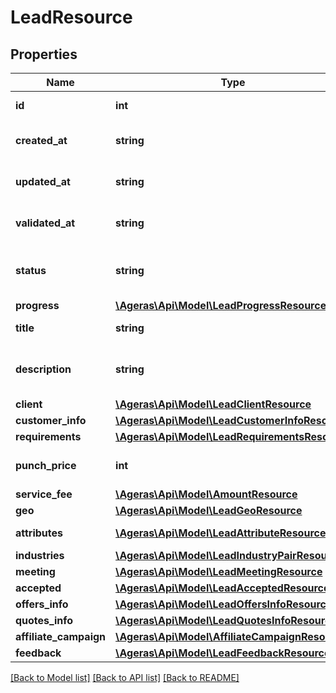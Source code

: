 # LeadResource

## Properties
Name | Type | Description | Notes
------------ | ------------- | ------------- | -------------
**id** | **int** | Id for the Lead. | [optional] 
**created_at** | **string** | Date the Lead was created. | [optional] 
**updated_at** | **string** | Date the Lead was updated. | [optional] 
**validated_at** | **string** | Date the Lead was Updated. | [optional] 
**status** | **string** | Current Validation Status of the Lead. | [optional] [default to 'unknown']
**progress** | [**\Ageras\Api\Model\LeadProgressResource[]**](LeadProgressResource.md) | Progress | [optional] 
**title** | **string** | Title for the Lead. | [optional] 
**description** | **string** | A description of the given Lead. | [optional] 
**client** | [**\Ageras\Api\Model\LeadClientResource**](LeadClientResource.md) |  | [optional] 
**customer_info** | [**\Ageras\Api\Model\LeadCustomerInfoResource**](LeadCustomerInfoResource.md) |  | [optional] 
**requirements** | [**\Ageras\Api\Model\LeadRequirementsResource**](LeadRequirementsResource.md) |  | [optional] 
**punch_price** | **int** | The price for the given lead. | [optional] 
**service_fee** | [**\Ageras\Api\Model\AmountResource**](AmountResource.md) |  | [optional] 
**geo** | [**\Ageras\Api\Model\LeadGeoResource**](LeadGeoResource.md) |  | [optional] 
**attributes** | [**\Ageras\Api\Model\LeadAttributeResource[]**](LeadAttributeResource.md) | Attributes for the lead. | [optional] 
**industries** | [**\Ageras\Api\Model\LeadIndustryPairResource**](LeadIndustryPairResource.md) |  | [optional] 
**meeting** | [**\Ageras\Api\Model\LeadMeetingResource**](LeadMeetingResource.md) |  | [optional] 
**accepted** | [**\Ageras\Api\Model\LeadAcceptedResource**](LeadAcceptedResource.md) |  | [optional] 
**offers_info** | [**\Ageras\Api\Model\LeadOffersInfoResource**](LeadOffersInfoResource.md) |  | [optional] 
**quotes_info** | [**\Ageras\Api\Model\LeadQuotesInfoResource**](LeadQuotesInfoResource.md) |  | [optional] 
**affiliate_campaign** | [**\Ageras\Api\Model\AffiliateCampaignResource**](AffiliateCampaignResource.md) |  | [optional] 
**feedback** | [**\Ageras\Api\Model\LeadFeedbackResource**](LeadFeedbackResource.md) |  | [optional] 

[[Back to Model list]](../README.md#documentation-for-models) [[Back to API list]](../README.md#documentation-for-api-endpoints) [[Back to README]](../README.md)


